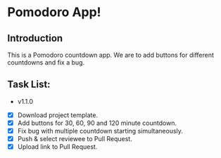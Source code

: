 # Pomodoro App!

## Introduction
This is a Pomodoro countdown app. We are to add buttons for different countdowns and fix a bug.

## Task List:
- v1.1.0
- [x] Download project template.
- [x] Add buttons for 30, 60, 90 and 120 minute countdown.
- [x] Fix bug with multiple countdown starting simultaneously.
- [x] Push & select reviewee to Pull Request.
- [x] Upload link to Pull Request.
